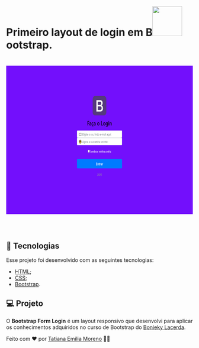 <h1 align="left">
    Primeiro layout de login em B<img src="https://upload.wikimedia.org/wikipedia/commons/thumb/b/b2/Bootstrap_logo.svg/1024px-Bootstrap_logo.svg.png" width="80" height="80">
    ootstrap.
  <br/>
</h1>

<h1 align="center">
  <kbd>
  <img src="https://raw.githubusercontent.com/tatmorenno/bootstrap-form-login/master/img/form-login.png" width="700" height="400">
  </kbd>
</h1>

<br/>

## 🚀 Tecnologias
Esse projeto foi desenvolvido com as seguintes tecnologias:

- [HTML](https://developer.mozilla.org/pt-BR/docs/Web/HTML);
- [CSS](https://www.w3.org/Style/CSS/Overview.en.html);
- [Bootstrap](https://getbootstrap.com/).

## 💻 Projeto
O __Bootstrap Form Login__ é um layout responsivo que desenvolvi para aplicar os conhecimentos adquiridos no curso de Bootstrap do [Bonieky Lacerda](https://b7web.com.br/).

Feito com ♥ por [Tatiana Emília Moreno](https://www.linkedin.com/in/tatmorenno/) 👩‍💻
